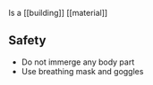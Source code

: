 Is a [[building]] [[material]]
## Safety
- Do not immerge any body part
- Use breathing mask and goggles 
